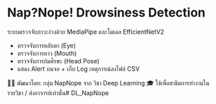 # Nap?Nope! Drowsiness Detection

ระบบตรวจจับภาวะง่วงด้วย MediaPipe และโมเดล EfficientNetV2
- ตรวจจับการหลับตา (Eye)
- ตรวจจับการหาว (Mouth)
- ตรวจจับการก้มศีรษะ (Head Pose)
- แสดง Alert บนจอ + เก็บ Log เหตุการณ์ลงไฟล์ CSV

👨‍💻 พัฒนาโดย: กลุ่ม NapNope จาก วิชา Deep Learning
🎓 ใช้เพื่อสาธิตการทำงานในรายวิชา / ส่งอาจารย์เท่านั้น#   D L _ N a p N o p e  
 